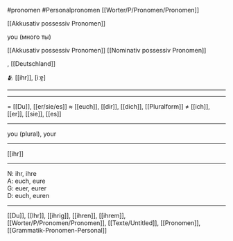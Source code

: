 #pronomen #Personalpronomen 
[[Worter/P/Pronomen/Pronomen]]

[[Akkusativ possessiv Pronomen]]

you (много ты)



[[Akkusativ possessiv Pronomen]]
[[Nominativ possessiv Pronomen]]

, [[Deutschland]]

🫂 [[ihr]], [iːɐ̯]

---


---
= [[Du]], [[er/sie/es]]
≈ [[euch]], [[dir]], [[dich]], [[Pluralform]]
≠ [[ich]], [[er]], [[sie]], [[es]]

---
you (plural), your

---
[[ihr]]

---
N: ihr, ihre  
A: euch, eure  
G: euer, eurer  
D: euch, euren  

---
[[Du]], [[Ihr]], [[ihrig]], [[ihren]], [[ihrem]], [[Worter/P/Pronomen/Pronomen]], [[Texte/Untitled]], [[Pronomen]], [[Grammatik-Pronomen-Personal]]